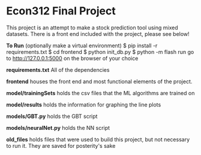 # Econ312 Final Project

This project is an attempt to make a stock prediction tool using mixed datasets.
There is a front end included with the project, please see below!

**To Run**
(optionally make a virtual environment)
$ pip install -r requirements.txt
$ cd frontend
$ python init_db.py
$ python -m flash run
go to http://127.0.0.1:5000 on the browser of your choice

**requirements.txt** All of the dependencies

**frontend** houses the front end and most functional elements of the project. 

**model/trainingSets** holds the csv files that the ML algorithms are trained on

**model/results** holds the information for graphing the line plots

**models/GBT.py** holds the GBT script

**models/neuralNet.py** holds the NN script

**old_files** holds files that were used to build this project, but not necessary to run it. They are saved for posterity's sake  








